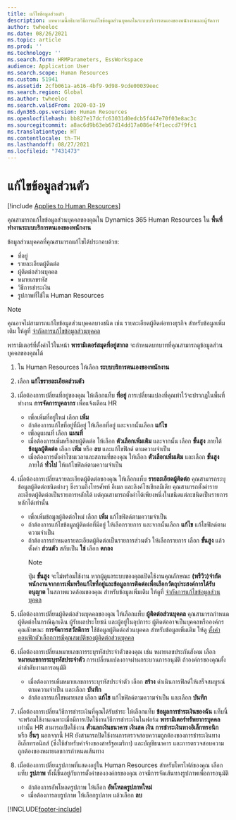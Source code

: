 ```yaml
---
title: แก้ไขข้อมูลส่วนตัว
description: บทความนี้อธิบายวิธีการแก้ไขข้อมูลส่วนบุคคลในระบบบริการตนเองของพนักงานและผู้จัดการ
author: twheeloc
ms.date: 08/26/2021
ms.topic: article
ms.prod: ''
ms.technology: ''
ms.search.form: HRMParameters, EssWorkspace
audience: Application User
ms.search.scope: Human Resources
ms.custom: 51941
ms.assetid: 2cfb061a-a616-4bf9-9d98-9cde00039eec
ms.search.region: Global
ms.author: twheeloc
ms.search.validFrom: 2020-03-19
ms.dyn365.ops.version: Human Resources
ms.openlocfilehash: bb827e17dcfc63031d0edcb5f447e70f03e8ac3c
ms.sourcegitcommit: a8ac6d9b63eb67d14dd17a086ef4f1eccd7f9fc1
ms.translationtype: HT
ms.contentlocale: th-TH
ms.lasthandoff: 08/27/2021
ms.locfileid: "7431473"
---
```

# <a name="edit-personal-information"></a>แก้ไขข้อมูลส่วนตัว

[!include [Applies to Human Resources](../includes/applies-to-hr.md)]

คุณสามารถแก้ไขข้อมูลส่วนบุคคลของคุณใน Dynamics 365 Human Resources ใน **พื้นที่ทำงานระบบบริการตนเองของพนักงาน**

ข้อมูลส่วนบุคคลที่คุณสามารถแก้ไขได้ประกอบด้วย:

- ที่อยู่
- รายละเอียดผู้ติดต่อ
- ผู้ติดต่อส่วนบุคคล
- หมายเลขรหัส
- วิธีการชำระเงิน
- รูปภาพที่ใช้ใน Human Resources

>[!NOTE]
>คุณอาจไม่สามารถแก้ไขข้อมูลส่วนบุคคลบางชนิด เช่น รายละเอียดผู้ติดต่อทางธุรกิจ สำหรับข้อมูลเพิ่มเติม ให้ดูที่ [จำกัดการแก้ไขข้อมูลส่วนบุคคล](hr-employee-self-service-restrict-editing.md)

พารามิเตอร์ที่ตั้งค่าไว้ในหน้า **พารามิเตอร์สมุดที่อยู่สากล** จะกำหนดบทบาทที่คุณสามารถดูข้อมูลส่วนบุคคลของคุณได้

1. ใน Human Resources ให้เลือก **ระบบบริการตนเองของพนักงาน**

2. เลือก **แก้ไขรายละเอียดส่วนตัว**

3. เมื่อต้องการเปลี่ยนที่อยู่ของคุณ ให้เลือกแท็บ **ที่อยู่** การเปลี่ยนแปลงที่คุณทำไว้จะปรากฏในพื้นที่ทำงาน **การจัดการบุคลากร** เพื่อแจ้งเตือน HR

    - เพื่อเพิ่มที่อยู่ใหม่ เลือก **เพิ่ม**
    - ถ้าต้องการแก้ไขที่อยู่ที่มีอยู่ ให้เลือกที่อยู่ และจากนั้นเลือก **แก้ไข**
    - เพื่อดูแผนที่ เลือก **แผนที่**
    - เมื่อต้องการเพิ่มหรือลบผู้ติดต่อ ให้เลือก **ตัวเลือกเพิ่มเติม** และจากนั้น เลือก **ขั้นสูง** ภายใต้ **ข้อมูลผู้ติดต่อ** เลือก **เพิ่ม** หรือ **ลบ** และแก้ไขฟิลด์ ตามความจำเป็น
    - เมื่อต้องการตั้งค่าโซนเวลาและสถานที่ของคุณ ให้เลือก **ตัวเลือกเพิ่มเติม** และเลือก **ขั้นสูง** ภายใต้ **ทั่วไป** ให้แก้ไขฟิลด์ตามความจำเป็น

4. เมื่อต้องการเปลี่ยนรายละเอียดผู้ติดต่อของคุณ ให้เลือกแท็บ **รายละเอียดผู้ติดต่อ** คุณสามารถระบุข้อมูลผู้ติดต่อชนิดต่างๆ ซึ่งรวมถึงโทรศัพท์ อีเมล และลิงค์โซเชียลมีเดีย คุณสามารถตั้งค่ารายละเอียดผู้ติดต่อเป็นรายการหลักได้ แต่คุณสามารถตั้งค่าได้เพียงหนึ่งในชนิดแต่ละชนิดเป็นรายการหลักได้เท่านั้น

    - เพื่อเพิ่มข้อมูลผู้ติดต่อใหม่ เลือก **เพิ่ม** แก้ไขฟิลด์ตามความจำเป็น
    - ถ้าต้องการแก้ไขข้อมูลผู้ติดต่อที่มีอยู่ ให้เลือกรายการ และจากนั้นเลือก **แก้ไข** แก้ไขฟิลด์ตามความจำเป็น
    - ถ้าต้องการกำหนดรายละเอียดผู้ติดต่อเป็นรายการส่วนตัว ให้เลือกรายการ เลือก **ขั้นสูง** แล้วตั้งค่า **ส่วนตัว** สลับเป็น **ใช่** เลือก **ตกลง**
      >[!NOTE]
      >ปุ่ม **ขั้นสูง** จะไม่พร้อมใช้งาน หากผู้ดูแลระบบของคุณเปิดใช้งานคุณลักษณะ **(พรีวิว)จํากัดพนักงานจากการเพิ่มหรือแก้ไขที่อยู่และข้อมูลการติดต่อเพื่อเลือกวัตถุประสงค์การได้รับอนุญาต** ในสภาพแวดล้อมของคุณ สำหรับข้อมูลเพิ่มเติม ให้ดูที่ [จำกัดการแก้ไขข้อมูลส่วนบุคคล](hr-employee-self-service-restrict-editing.md)
  
5. เมื่อต้องการเปลี่ยนผู้ติดต่อส่วนบุคคลของคุณ ให้เลือกแท็บ **ผู้ติดต่อส่วนบุคคล** คุณสามารถกำหนดผู้ติดต่อในกรณีฉุกเฉิน ผู้รับผลประโยชน์ และผู้อยู่ในอุปการะ ผู้ติดต่ออาจเป็นบุคคลหรือองค์กร คุณลักษณะ **การจัดการสวัสดิการ** ใช้ข้อมูลผู้ติดต่อส่วนบุคคล สำหรับข้อมูลเพิ่มเติม ให้ดู [ตั้งค่าคอนฟิกตัวเลือกการมีคุณสมบัติของผู้ติดต่อส่วนบุคคล](hr-benefits-setup-contact-eligibility-options.md)

6. เมื่อต้องการเปลี่ยนหมายเลขการระบุรหัสประจำตัวของคุณ เช่น หมายเลขประกันสังคม เลือก **หมายเลขการระบุรหัสประจำตัว** การเปลี่ยนแปลงอาจผ่านกระบวนการอนุมัติ ถ้าองค์กรของคุณตั้งค่าลำดับงานการอนุมัติ

    - เมื่อต้องการเพิ่มหมายเลขการระบุรหัสประจำตัว เลือก **สร้าง** ดำเนินการฟิลด์ให้เสร็จสมบูรณ์ ตามความจำเป็น และเลือก **บันทึก**
    - ถ้าต้องการแก้ไขหมายเลข เลือก **แก้ไข** แก้ไขฟิลด์ตามความจำเป็น และเลือก **บันทึก**

7. เมื่อต้องการเปลี่ยนวิธีการชำระเงินที่คุณได้รับชำระ ให้เลือกแท็บ **ข้อมูลการชำระเงินของฉัน** แท็บนี้จะพร้อมใช้งานเฉพาะเมื่อมีการเปิดใช้งานวิธีการชำระเงินในฟอร์ม **พารามิเตอร์ทรัพยากรบุคคล** เท่านั้น HR สามารถเปิดใช้งาน **ตั๋วแลกเงินธนาคาร** **เงินสด** **เงิน** **การชำระเงินทางอิเล็กทรอนิก** หรือ **อื่นๆ** นอกจากนี้ HR ยังสามารถปิดใช้งานการตรวจสอบความถูกต้องของการชำระเงินทางอิเล็กทรอนิกส์ (ซึ่งใช้สำหรับค่าจ้างของสหรัฐอเมริกา) และบัญชีธนาคาร และการตรวจสอบความถูกต้องของหมายเลขการกำหนดเส้นทาง

8. เมื่อต้องการเปลี่ยนรูปภาพที่แสดงอยู่ใน Human Resources สำหรับโพรไฟล์ของคุณ เลือกแท็บ **รูปภาพ** ทั้งนี้ขึ้นอยู่กับการตั้งค่าขององค์กรของคุณ อาจมีการจัดเส้นทางรูปภาพเพื่อการอนุมัติ

    - ถ้าต้องการอัพโหลดรูปภาพ ให้เลือก **อัพโหลดรูปภาพใหม่**
    - เมื่อต้องการลบรูปภาพ ให้เลือกรูปภาพ แล้วเลือก **ลบ**



[!INCLUDE[footer-include](../includes/footer-banner.md)]
